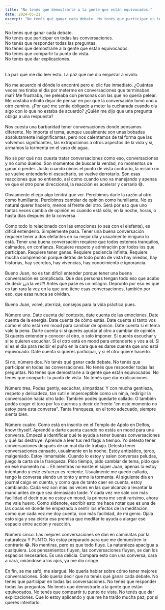 ```yaml
---
title: "No tenés que demostrarle a la gente que están equivocados."
date: 2024-05-21
excerpt: "No tenés qué ganar cada debate. No tenés que participar en todas las conversaciones. No tenés que responder todas las preguntas. No tenés que demostrarle a la gente que están equivocados. No tenés que compartir tu punto de vista. No tenés que dar explicaciones. La paz que me dio leer esto. La paz que me dio empezar a vivirlo."
---
```


No tenés qué ganar cada debate.<br>
No tenés que participar en todas las conversaciones.<br>
No tenés que responder todas las preguntas.<br>
No tenés que demostrarle a la gente que están equivocados.<br>
No tenés que compartir tu punto de vista.<br>
No tenés que dar explicaciones.<br>
<br>
<br>
‍La paz que me dio leer esto.
La paz que me dio empezar a vivirlo.
<br>
<br>
‍No me acuerdo ni dónde lo encontré pero el clic fue inmediato.
¿Cuántas veces me tiraba el día por meterme en conversaciones que terminaban mal? Me frustraba, me peleaba con personas con las que no quería pelear.
Me costaba infinito dejar de pensar en por qué la conversación tomó uno u otro camino.
¿Por qué me sentía obligado a meter la cucharada cuando oía algo con lo que no estaba de acuerdo? ¿Quién me dijo que una pregunta obliga a una respuesta?
<br>
<br>
‍Nos cuesta una barbaridad tener conversaciones donde pensamos diferente.
No importa el tema, aunque usualmente son unas bobadas absolutamente insignificantes, pero nos calentamos de tal forma que las volvemos significantes, las extrapolamos a otros aspectos de la vida y sí, armamos la tormenta en el vaso de agua.
<br>
<br>
‍No sé por qué nos cuesta tratar conversaciones como eso, conversaciones y no como duelos.
Son momentos de buscar la verdad, no momentos de ganar o perder.
Justo cuando oímos el punto de vista contrario, la misión no se vuelve entenderlo ni escucharlo, se vuelve derrotarlo.
Son esas reacciones que no entiendo, así como cuando uno va manejando y apenas ve que el otro pone direccional, la reacción es acelerar y cerrarlo 😅.
<br>
<br>
‍Obviamente el ego algo tendrá que ver.
Percibimos darle la razón al otro como humillante.
Percibimos cambiar de opinión como humillante.
No es natural querer hacerlo, menos al frente del otro.
Será por eso que uno tantas veces cambia de opinión es cuando está sólo, en la noche, horas, o hasta días después de la conversa.
<br>
<br>
‍Como todo lo relacionado con las emociones (o sea con el elefante), es difícil entenderlo.
Simplemente pasa.
Tener una buena conversación requiere tener a dos elefantes en su mejor día y usualmente ninguno lo está.
Tener una buena conversación requiere que todos estemos tranquilos, calmados, en confianza.
Requiere respeto y admiración por todos los que participan.
Requiere tener ganas.
Requiere paciencia infinita.
Requiere mucha comprensión porque detrás de todo punto de vista hay miedos, hay historias, hay secretos, hay vivencias, hay conocimiento e ignorancia.
<br>
<br>
‍Bueno Juan, no es tan difícil entender porque tener una buena conversación es complicado.
Que dos personas tengan todo eso que acabo de decir ¡¿a la vez?! Antes que pase es un milagro.
Depronto por eso es que es tan rara la vez en la que uno tiene esas conversaciones, también por eso, que esas nunca se olvidan.
<br>
<br>
‍Bueno Juan, volvé, aterrizá, consejos para la vida práctica pues.
<br>
<br>
‍Número uno.
Date cuenta del contexto, date cuenta de las emociones.
Date cuenta de la energía.
Date cuenta de cómo estás.
Date cuenta si tanto vos como el otro están en mood para cambiar de opinión.
Date cuenta si el tema vale la pena.
Darte cuenta si si querés ayudar al otro a cambiar de opinión.
Si querés entender y conocer al otro, o solo imponer.
Si querés escuchar y si te quieren escuchar.
Si el otro está en mood para entenderte y vos a él.
Si sí es el día para recibir el puño en la cara que es darse cuenta que uno está equivocado.
Date cuenta si querés participar, y si el otro quiere hacerlo.
<br>
<br>
‍Si no, número dos.
No tenés qué ganar cada debate.
No tenés que participar en todas las conversaciones.
No tenés que responder todas las preguntas.
No tenés que demostrarle a la gente que están equivocados.
No tenés que compartir tu punto de vista.
No tenés que dar explicaciones.
<br>
<br>
‍Número tres.
Podes gently, escuchar, simpatizar.
Y con mucha gentileza, respeto y delicadeza, tan sutil e imperceptible como un ninja, redirigir la conversación hacia otro lado.
También podés quedarte callado.
O también podés coger el toro por los cuernos y decir de frente "en este momento no estoy para esta conversa".
Tanta franqueza, en el tono adecuado, siempre sienta bien.
<br>
<br>
‍Número cuatro.
Como está en inscrito en el Templo de Apolo en Delfos, know thyself.
Aprendé a darte cuenta cuando no estás en mood para una conversa.
Empezá a identificar qué te ayuda a tener buenas conversaciones y qué las destruye.
Aprendé a leer tus red flags a tiempo.
Yo detesto tener conversaciones después de un mal día de trabajo.
Detesto tener conversaciones cansado, usualmente en la noche.
Estoy antipático, terco, malgeniado.
Estoy inmamable.
Cuando lo estoy y salen conversas peludas, juego la carta de la franqueza.
Pido tiempo, pido cambiar de tema, pido que en ese momento no... Eh mentiras no existe el súper Juan, apenas lo estoy intentando y este esfuerzo es reciente.
Usualmente me quedo callado, tengo la conversa siendo un tonto y armo la tormenta.
Al siguiente día en journal caigo en cuenta, y como que de tanto caer en cuenta, estoy cambiando.
Cada vez son más las veces en las que alcanzo a levantar la mano antes de que sea demasiado tarde.
Y cada vez me sale con más facilidad el decir que no estoy en mood, la primera me sentí rarísimo, ahora me vale huevo.
Como sidenote, escribir esto me hace notar que es una de las cosas en donde he empezado a sentir los efectos de la meditación, como que cada vez me doy cuenta, con más facilidad, de mi genio.
Ojalá esto siga y sea cierta esa premisa que meditar te ayuda a alargar ese espacio entre acción y reacción.
<br>
<br>
‍Número cinco.
Las mejores conversaciones se dan en caminatas por la naturaleza Y PUNTO.
No estoy preparado para que me demuestren lo contrario 😂.
No mentiras, pero es que todo fluye.
La naturaleza apacigua a cualquiera.
Los pensamientos fluyen, las conversaciones fluyen, se dan los espacios necesarios.
Es una delicia.
Compara esto con una conversa, cara a cara, mirándose a los ojos, ya me dio cringe.
<br>
<br>
‍En fin, se me safó, me alargué.
No quería hablar sobre cómo tener mejores conversaciones.
Sólo quería decir que no tenés qué ganar cada debate.
No tenés que participar en todas las conversaciones.
No tenés que responder todas las preguntas.
No tenés que demostrarle a la gente que están equivocados.
No tenés que compartir tu punto de vista.
No tenés que dar explicaciones.
Que lo estoy aplicando y que me ha traído mucha paz, por si querés intentarlo.